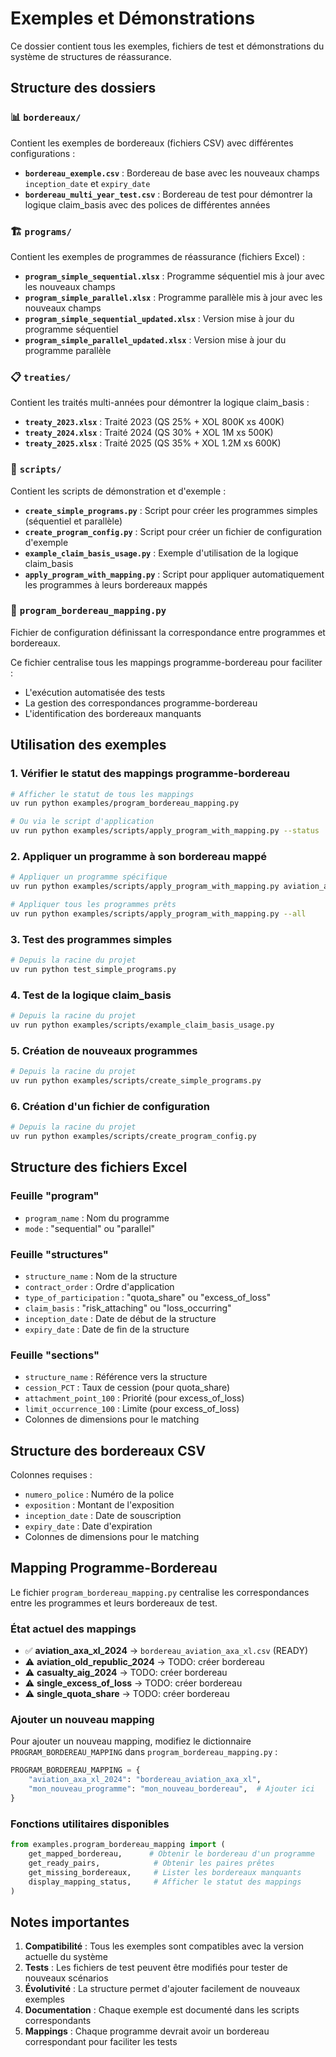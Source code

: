 # Exemples et Démonstrations

Ce dossier contient tous les exemples, fichiers de test et démonstrations du système de structures de réassurance.

## Structure des dossiers

### 📊 `bordereaux/`
Contient les exemples de bordereaux (fichiers CSV) avec différentes configurations :

- **`bordereau_exemple.csv`** : Bordereau de base avec les nouveaux champs `inception_date` et `expiry_date`
- **`bordereau_multi_year_test.csv`** : Bordereau de test pour démontrer la logique claim_basis avec des polices de différentes années

### 🏗️ `programs/`
Contient les exemples de programmes de réassurance (fichiers Excel) :

- **`program_simple_sequential.xlsx`** : Programme séquentiel mis à jour avec les nouveaux champs
- **`program_simple_parallel.xlsx`** : Programme parallèle mis à jour avec les nouveaux champs
- **`program_simple_sequential_updated.xlsx`** : Version mise à jour du programme séquentiel
- **`program_simple_parallel_updated.xlsx`** : Version mise à jour du programme parallèle

### 📋 `treaties/`
Contient les traités multi-années pour démontrer la logique claim_basis :

- **`treaty_2023.xlsx`** : Traité 2023 (QS 25% + XOL 800K xs 400K)
- **`treaty_2024.xlsx`** : Traité 2024 (QS 30% + XOL 1M xs 500K)
- **`treaty_2025.xlsx`** : Traité 2025 (QS 35% + XOL 1.2M xs 600K)

### 🔧 `scripts/`
Contient les scripts de démonstration et d'exemple :

- **`create_simple_programs.py`** : Script pour créer les programmes simples (séquentiel et parallèle)
- **`create_program_config.py`** : Script pour créer un fichier de configuration d'exemple
- **`example_claim_basis_usage.py`** : Exemple d'utilisation de la logique claim_basis
- **`apply_program_with_mapping.py`** : Script pour appliquer automatiquement les programmes à leurs bordereaux mappés

### 🔗 `program_bordereau_mapping.py`
Fichier de configuration définissant la correspondance entre programmes et bordereaux.

Ce fichier centralise tous les mappings programme-bordereau pour faciliter :
- L'exécution automatisée des tests
- La gestion des correspondances programme-bordereau
- L'identification des bordereaux manquants

## Utilisation des exemples

### 1. Vérifier le statut des mappings programme-bordereau
```bash
# Afficher le statut de tous les mappings
uv run python examples/program_bordereau_mapping.py

# Ou via le script d'application
uv run python examples/scripts/apply_program_with_mapping.py --status
```

### 2. Appliquer un programme à son bordereau mappé
```bash
# Appliquer un programme spécifique
uv run python examples/scripts/apply_program_with_mapping.py aviation_axa_xl_2024

# Appliquer tous les programmes prêts
uv run python examples/scripts/apply_program_with_mapping.py --all
```

### 3. Test des programmes simples
```bash
# Depuis la racine du projet
uv run python test_simple_programs.py
```

### 4. Test de la logique claim_basis
```bash
# Depuis la racine du projet
uv run python examples/scripts/example_claim_basis_usage.py
```

### 5. Création de nouveaux programmes
```bash
# Depuis la racine du projet
uv run python examples/scripts/create_simple_programs.py
```

### 6. Création d'un fichier de configuration
```bash
# Depuis la racine du projet
uv run python examples/scripts/create_program_config.py
```

## Structure des fichiers Excel

### Feuille "program"
- `program_name` : Nom du programme
- `mode` : "sequential" ou "parallel"

### Feuille "structures"
- `structure_name` : Nom de la structure
- `contract_order` : Ordre d'application
- `type_of_participation` : "quota_share" ou "excess_of_loss"
- `claim_basis` : "risk_attaching" ou "loss_occurring"
- `inception_date` : Date de début de la structure
- `expiry_date` : Date de fin de la structure

### Feuille "sections"
- `structure_name` : Référence vers la structure
- `cession_PCT` : Taux de cession (pour quota_share)
- `attachment_point_100` : Priorité (pour excess_of_loss)
- `limit_occurrence_100` : Limite (pour excess_of_loss)
- Colonnes de dimensions pour le matching

## Structure des bordereaux CSV

Colonnes requises :
- `numero_police` : Numéro de la police
- `exposition` : Montant de l'exposition
- `inception_date` : Date de souscription
- `expiry_date` : Date d'expiration
- Colonnes de dimensions pour le matching

## Mapping Programme-Bordereau

Le fichier `program_bordereau_mapping.py` centralise les correspondances entre les programmes et leurs bordereaux de test.

### État actuel des mappings

- ✅ **aviation_axa_xl_2024** → `bordereau_aviation_axa_xl.csv` (READY)
- ⚠️  **aviation_old_republic_2024** → TODO: créer bordereau
- ⚠️  **casualty_aig_2024** → TODO: créer bordereau
- ⚠️  **single_excess_of_loss** → TODO: créer bordereau
- ⚠️  **single_quota_share** → TODO: créer bordereau

### Ajouter un nouveau mapping

Pour ajouter un nouveau mapping, modifiez le dictionnaire `PROGRAM_BORDEREAU_MAPPING` dans `program_bordereau_mapping.py` :

```python
PROGRAM_BORDEREAU_MAPPING = {
    "aviation_axa_xl_2024": "bordereau_aviation_axa_xl",
    "mon_nouveau_programme": "mon_nouveau_bordereau",  # Ajouter ici
}
```

### Fonctions utilitaires disponibles

```python
from examples.program_bordereau_mapping import (
    get_mapped_bordereau,      # Obtenir le bordereau d'un programme
    get_ready_pairs,            # Obtenir les paires prêtes
    get_missing_bordereaux,     # Lister les bordereaux manquants
    display_mapping_status,     # Afficher le statut des mappings
)
```

## Notes importantes

1. **Compatibilité** : Tous les exemples sont compatibles avec la version actuelle du système
2. **Tests** : Les fichiers de test peuvent être modifiés pour tester de nouveaux scénarios
3. **Évolutivité** : La structure permet d'ajouter facilement de nouveaux exemples
4. **Documentation** : Chaque exemple est documenté dans les scripts correspondants
5. **Mappings** : Chaque programme devrait avoir un bordereau correspondant pour faciliter les tests
